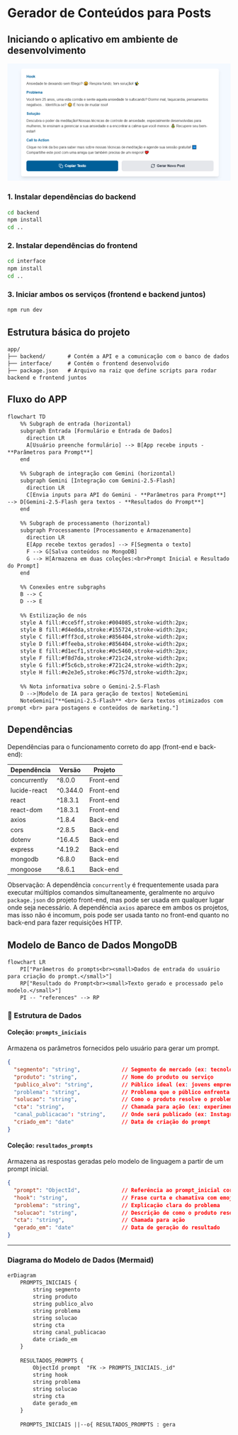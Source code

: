 # Gerador de Conteúdos para Posts
## Iniciando o aplicativo em ambiente de desenvolvimento
![Output](./out.PNG)
### 1. Instalar dependências do backend
```bash
cd backend
npm install
cd ..
```

### 2. Instalar dependências do frontend
```bash
cd interface
npm install
cd ..
```

### 3. Iniciar ambos os serviços (frontend e backend juntos)
```bash
npm run dev
```


## Estrutura básica do projeto
```
app/
├── backend/       # Contém a API e a comunicação com o banco de dados
├── interface/     # Contém o frontend desenvolvido
├── package.json   # Arquivo na raiz que define scripts para rodar backend e frontend juntos

```
## Fluxo do APP
```mermaid
flowchart TD
    %% Subgraph de entrada (horizontal)
    subgraph Entrada [Formulário e Entrada de Dados]
      direction LR
      A[Usuário preenche formulário] --> B[App recebe inputs - **Parâmetros para Prompt**]
    end

    %% Subgraph de integração com Gemini (horizontal)
    subgraph Gemini [Integração com Gemini-2.5-Flash]
      direction LR
      C[Envia inputs para API do Gemini - **Parâmetros para Prompt**] --> D[Gemini-2.5-Flash gera textos - **Resultados do Prompt**]
    end

    %% Subgraph de processamento (horizontal)
    subgraph Processamento [Processamento e Armazenamento]
      direction LR
      E[App recebe textos gerados] --> F[Segmenta o texto]
      F --> G[Salva conteúdos no MongoDB]
      G --> H[Armazena em duas coleções:<br>Prompt Inicial e Resultado do Prompt]
    end

    %% Conexões entre subgraphs
    B --> C
    D --> E

    %% Estilização de nós
    style A fill:#cce5ff,stroke:#004085,stroke-width:2px;
    style B fill:#d4edda,stroke:#155724,stroke-width:2px;
    style C fill:#fff3cd,stroke:#856404,stroke-width:2px;
    style D fill:#ffeeba,stroke:#856404,stroke-width:2px;
    style E fill:#d1ecf1,stroke:#0c5460,stroke-width:2px;
    style F fill:#f8d7da,stroke:#721c24,stroke-width:2px;
    style G fill:#f5c6cb,stroke:#721c24,stroke-width:2px;
    style H fill:#e2e3e5,stroke:#6c757d,stroke-width:2px;

    %% Nota informativa sobre o Gemini-2.5-Flash
    D -->|Modelo de IA para geração de textos| NoteGemini
    NoteGemini["**Gemini-2.5-Flash** <br> Gera textos otimizados com prompt <br> para postagens e conteúdos de marketing."]

```
## Dependências
Dependências para o funcionamento correto do app (front-end e back-end):

| Dependência | Versão | Projeto |
|-------------|--------|---------|
| concurrently | ^8.0.0 | Front-end |
| lucide-react | ^0.344.0 | Front-end |
| react       | ^18.3.1 | Front-end |
| react-dom   | ^18.3.1 | Front-end |
| axios       | ^1.8.4 | Back-end |
| cors        | ^2.8.5 | Back-end |
| dotenv      | ^16.4.5 | Back-end |
| express     | ^4.19.2 | Back-end |
| mongodb     | ^6.8.0 | Back-end |
| mongoose    | ^8.6.1 | Back-end |

Observação: A dependência `concurrently` é frequentemente usada para executar múltiplos comandos simultaneamente, geralmente no arquivo `package.json` do projeto front-end, mas pode ser usada em qualquer lugar onde seja necessário. A dependência `axios` aparece em ambos os projetos, mas isso não é incomum, pois pode ser usada tanto no front-end quanto no back-end para fazer requisições HTTP.


## Modelo de Banco de Dados MongoDB
```mermaid
flowchart LR
    PI["Parâmetros do prompts<br><small>Dados de entrada do usuário para criação do prompt.</small>"]
    RP["Resultado do Prompt<br><small>Texto gerado e processado pelo modelo.</small>"]
    PI -- "references" --> RP
```


### 📂 Estrutura de Dados

#### **Coleção: `prompts_iniciais`**

Armazena os parâmetros fornecidos pelo usuário para gerar um prompt.

```json
{
  "segmento": "string",             // Segmento de mercado (ex: tecnologia, saúde)
  "produto": "string",              // Nome do produto ou serviço
  "publico_alvo": "string",         // Público ideal (ex: jovens empreendedores)
  "problema": "string",             // Problema que o público enfrenta
  "solucao": "string",              // Como o produto resolve o problema
  "cta": "string",                  // Chamada para ação (ex: experimente grátis)
  "canal_publicacao": "string",     // Onde será publicado (ex: Instagram, email)
  "criado_em": "date"               // Data de criação do prompt
}
```

#### **Coleção: `resultados_prompts`**

Armazena as respostas geradas pelo modelo de linguagem a partir de um prompt inicial.

```json
{
  "prompt": "ObjectId",             // Referência ao prompt_inicial correspondente
  "hook": "string",                 // Frase curta e chamativa com emojis
  "problema": "string",             // Explicação clara do problema
  "solucao": "string",              // Descrição de como o produto resolve
  "cta": "string",                  // Chamada para ação
  "gerado_em": "date"               // Data de geração do resultado
}
```

---

### Diagrama do Modelo de Dados (Mermaid)

```mermaid
erDiagram
    PROMPTS_INICIAIS {
        string segmento
        string produto
        string publico_alvo
        string problema
        string solucao
        string cta
        string canal_publicacao
        date criado_em
    }

    RESULTADOS_PROMPTS {
        ObjectId prompt  "FK -> PROMPTS_INICIAIS._id"
        string hook
        string problema
        string solucao
        string cta
        date gerado_em
    }

    PROMPTS_INICIAIS ||--o{ RESULTADOS_PROMPTS : gera
```


